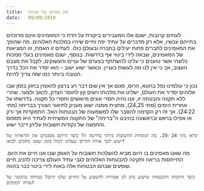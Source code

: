 ```yaml
---
title:  סוג מסוים של אמונה
date:   09/09/2019
---
```


לעתים קרובות, ישנם אלו המעבירים ביקורת על הדת כי המאמינים אינם מרוכזים בחייהם עכשיו, אלא רק מדברים על עתיד יפה וחיים שיהיו במלכות האלוהים. מה שהופך את המאמינים לחברים פחות יעילים בחברה ובעולם כולו. לעתים זו האמת, וזו המציאות של המאמינים, שבאה לידי ביטוי אף בדרשות. בנוסף, ישנם מאמינים בעלי סמכות כלשהי אשר טוענים כי עלינו להשתתף בצערם של עניים והעשוקים, לקבל את מצבם העצוב, אך כי אין לנו מה לעשות בעניין. וכאשר ישוע ישוב – הוא יסדר את הכל בדרך הטובה ביותר כמו שזה צריך להיות. 

נכון כי עולמינו נפל בחטא, הרוס, פגום אך אין שום דבר רע ברצון להאמין בחזון בזמן שבו אלוהים יסדיר את העולם, ישליט את מלכותו וישים קץ לחוסר הצדק, לכאב ולצער. שהרי ללא תקווה והבטחה זו, אנו נהיה חסרי אונים מיואשים וחסרי כל תקווה. בדרשתו על אחרית הימים (מתי 24,25), מחצית ממנה ישוע מעניק לתיאור הצורך בבריחה (מתי 24:22). אך זה רק הקדמה להסבר שלו למשמעות של הבטחות האל. התמקדות אך ורק או אפילו בראש ובראשונה בהיבט ה"בריחה" של התקווה המשיחית לעתיד היא פספוס והחמצה של נקודות חשובות עליהן דיבר ישוע. 

`קראו מתי 24 ו25. מה הנקודות החשובות ביותר בדרשה זו? כיצד הייתם מסכמים את הוראותיו של ישוע לגבי אורח החיים שעלינו לנהל בזמן שאנו מחכים לבואו?`

מה שאנו מאמינים בו היום מביא להשלכות חשובות על האופן שבו אנו חיים את  היום. התייחסות בריאה ותקינה להבטחות האלוהים לגבי עתיד העולם צריכה להניב חיים שופעים שבהם הבטחות אלה באות לידי ביטוי כבר בהווה. 

`כיצד התקווה וההבטחה שישוע נותן לנו אמורות להשפיע על החיים שלנו היום? במיוחד בהקשר של עזרה לנזקקים?`